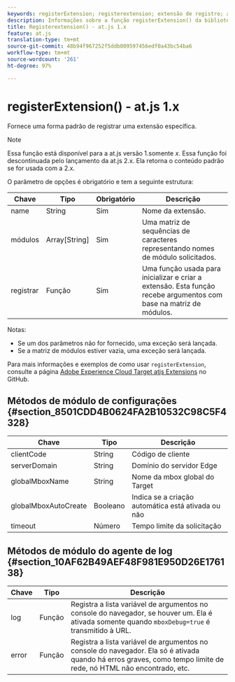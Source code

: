 ```yaml
---
keywords: registerExtension; registerextension; extensão de registro; at.js; funções; função; clientCode; serverDomain; globalMboxName; globalMboxAutoCreate; tempo limite
description: Informações sobre a função registerExtension() da biblioteca at.js de JavaScript do Adobe Target.
title: Registerextension() - at.js 1.x
feature: at.js
translation-type: tm+mt
source-git-commit: 48b94f967252f5ddb009597456edf0a43bc54ba6
workflow-type: tm+mt
source-wordcount: '261'
ht-degree: 97%

---
```



# registerExtension() - at.js 1.x

Fornece uma forma padrão de registrar uma extensão específica.

>[!NOTE]
>
>Essa função está disponível para a at.js versão 1.somente *x*. Essa função foi descontinuada pelo lançamento da at.js 2.x. Ela retorna o conteúdo padrão se for usada com a 2.x.

O parâmetro de opções é obrigatório e tem a seguinte estrutura:

| Chave | Tipo | Obrigatório | Descrição |
|--- |--- |--- |--- |
| name | String | Sim | Nome da extensão. |
| módulos | Array[String] | Sim | Uma matriz de sequências de caracteres representando nomes de módulo solicitados. |
| registrar | Função | Sim | Uma função usada para inicializar e criar a extensão. Esta função recebe argumentos com base na matriz de módulos. |

Notas:

* Se um dos parâmetros não for fornecido, uma exceção será lançada.
* Se a matriz de módulos estiver vazia, uma exceção será lançada.

Para mais informações e exemplos de como usar `registerExtension`, consulte a página [Adobe Experience Cloud Target atjs Extensions](https://github.com/Adobe-Marketing-Cloud/target-atjs-extensions) no GitHub.

## Métodos de módulo de configurações {#section_8501CDD4B0624FA2B10532C98C5F4328}

| Chave | Tipo | Descrição |
|--- |--- |--- |
| clientCode | String | Código de cliente |
| serverDomain | String | Domínio do servidor Edge |
| globalMboxName | String | Nome da mbox global do Target |
| globalMboxAutoCreate | Booleano | Indica se a criação automática está ativada ou não |
| timeout | Número | Tempo limite da solicitação |

## Métodos de módulo do agente de log   {#section_10AF62B49AEF48F981E950D26E176138}

| Chave | Tipo | Descrição |
|--- |--- |--- |
| log | Função | Registra a lista variável de argumentos no console do navegador, se houver um. Ela é ativada somente quando `mboxDebug=true` é transmitido à URL. |
| error | Função | Registra a lista variável de argumentos no console do navegador. Ela só é ativada quando há erros graves, como tempo limite de rede, nó HTML não encontrado, etc. |
